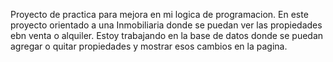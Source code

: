 Proyecto de practica para mejora en mi logica de programacion.
En este proyecto orientado a una Inmobiliaria donde se puedan ver las propiedades ebn venta o alquiler.
Estoy trabajando en la base de datos donde se puedan agregar o quitar propiedades y mostrar esos cambios en la pagina.
